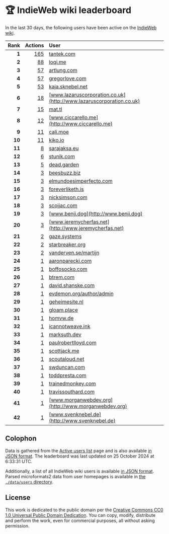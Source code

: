 # 🏆 IndieWeb wiki leaderboard

In the last 30 days, the following users have been active on the [IndieWeb wiki](https://indieweb.org).

| Rank | Actions | User |
|-----:|--------:|:-----|
| **1** | [165](https://indieweb.org/Special:Contributions/Tantek.com) | [tantek.com](http://tantek.com) |
| **2** | [88](https://indieweb.org/Special:Contributions/Loqi.me) | [loqi.me](http://loqi.me) |
| **3** | [57](https://indieweb.org/Special:Contributions/Artlung.com) | [artlung.com](http://artlung.com) |
| **4** | [57](https://indieweb.org/Special:Contributions/Gregorlove.com) | [gregorlove.com](http://gregorlove.com) |
| **5** | [53](https://indieweb.org/Special:Contributions/Kaja.sknebel.net) | [kaja.sknebel.net](http://kaja.sknebel.net) |
| **6** | [18](https://indieweb.org/Special:Contributions/Www.lazaruscorporation.co.uk) | [www.lazaruscorporation.co.uk](http://www.lazaruscorporation.co.uk) |
| **7** | [15](https://indieweb.org/Special:Contributions/Mat.tl) | [mat.tl](http://mat.tl) |
| **8** | [12](https://indieweb.org/Special:Contributions/Www.ciccarello.me) | [www.ciccarello.me](http://www.ciccarello.me) |
| **9** | [11](https://indieweb.org/Special:Contributions/Cali.moe) | [cali.moe](http://cali.moe) |
| **10** | [11](https://indieweb.org/Special:Contributions/Kiko.io) | [kiko.io](http://kiko.io) |
| **11** | [8](https://indieweb.org/Special:Contributions/Sarajaksa.eu) | [sarajaksa.eu](http://sarajaksa.eu) |
| **12** | [6](https://indieweb.org/Special:Contributions/Stunik.com) | [stunik.com](http://stunik.com) |
| **13** | [5](https://indieweb.org/Special:Contributions/Dead.garden) | [dead.garden](http://dead.garden) |
| **14** | [3](https://indieweb.org/Special:Contributions/Beesbuzz.biz) | [beesbuzz.biz](http://beesbuzz.biz) |
| **15** | [3](https://indieweb.org/Special:Contributions/Elmundoesimperfecto.com) | [elmundoesimperfecto.com](http://elmundoesimperfecto.com) |
| **16** | [3](https://indieweb.org/Special:Contributions/Foreverliketh.is) | [foreverliketh.is](http://foreverliketh.is) |
| **17** | [3](https://indieweb.org/Special:Contributions/Nicksimson.com) | [nicksimson.com](http://nicksimson.com) |
| **18** | [3](https://indieweb.org/Special:Contributions/Scojjac.com) | [scojjac.com](http://scojjac.com) |
| **19** | [3](https://indieweb.org/Special:Contributions/Www.benji.dog) | [www.benji.dog](http://www.benji.dog) |
| **20** | [3](https://indieweb.org/Special:Contributions/Www.jeremycherfas.net) | [www.jeremycherfas.net](http://www.jeremycherfas.net) |
| **21** | [2](https://indieweb.org/Special:Contributions/Gaze.systems) | [gaze.systems](http://gaze.systems) |
| **22** | [2](https://indieweb.org/Special:Contributions/Starbreaker.org) | [starbreaker.org](http://starbreaker.org) |
| **23** | [2](https://indieweb.org/Special:Contributions/Vanderven.se_martijn) | [vanderven.se/martijn](http://vanderven.se/martijn) |
| **24** | [1](https://indieweb.org/Special:Contributions/Aaronparecki.com) | [aaronparecki.com](http://aaronparecki.com) |
| **25** | [1](https://indieweb.org/Special:Contributions/Boffosocko.com) | [boffosocko.com](http://boffosocko.com) |
| **26** | [1](https://indieweb.org/Special:Contributions/Btrem.com) | [btrem.com](http://btrem.com) |
| **27** | [1](https://indieweb.org/Special:Contributions/David.shanske.com) | [david.shanske.com](http://david.shanske.com) |
| **28** | [1](https://indieweb.org/Special:Contributions/Evdemon.org_author_admin) | [evdemon.org/author/admin](http://evdemon.org/author/admin) |
| **29** | [1](https://indieweb.org/Special:Contributions/Geheimesite.nl) | [geheimesite.nl](http://geheimesite.nl) |
| **30** | [1](https://indieweb.org/Special:Contributions/Gloam.place) | [gloam.place](http://gloam.place) |
| **31** | [1](https://indieweb.org/Special:Contributions/Homvw.de) | [homvw.de](http://homvw.de) |
| **32** | [1](https://indieweb.org/Special:Contributions/Icannotweave.ink) | [icannotweave.ink](http://icannotweave.ink) |
| **33** | [1](https://indieweb.org/Special:Contributions/Marksuth.dev) | [marksuth.dev](http://marksuth.dev) |
| **34** | [1](https://indieweb.org/Special:Contributions/Paulrobertlloyd.com) | [paulrobertlloyd.com](http://paulrobertlloyd.com) |
| **35** | [1](https://indieweb.org/Special:Contributions/Scottjack.me) | [scottjack.me](http://scottjack.me) |
| **36** | [1](https://indieweb.org/Special:Contributions/Scoutaloud.net) | [scoutaloud.net](http://scoutaloud.net) |
| **37** | [1](https://indieweb.org/Special:Contributions/Swduncan.com) | [swduncan.com](http://swduncan.com) |
| **38** | [1](https://indieweb.org/Special:Contributions/Toddpresta.com) | [toddpresta.com](http://toddpresta.com) |
| **39** | [1](https://indieweb.org/Special:Contributions/Trainedmonkey.com) | [trainedmonkey.com](http://trainedmonkey.com) |
| **40** | [1](https://indieweb.org/Special:Contributions/Travissouthard.com) | [travissouthard.com](http://travissouthard.com) |
| **41** | [1](https://indieweb.org/Special:Contributions/Www.morganwebdev.org) | [www.morganwebdev.org](http://www.morganwebdev.org) |
| **42** | [1](https://indieweb.org/Special:Contributions/Www.svenknebel.de) | [www.svenknebel.de](http://www.svenknebel.de) |


## Colophon

Data is gathered from the [Active users list](https://indieweb.org/Special:ActiveUsers) page and is also available [in JSON format](https://github.com/jgarber623/indieweb-wiki-leaderboard/blob/main/data/leaderboard.json). The leaderboard was last updated on 25 October 2024 at 6:33:31 UTC.

Additionally, a list of all IndieWeb wiki users is available [in JSON format](https://github.com/jgarber623/indieweb-wiki-leaderboard/blob/main/data/users.json). Parsed microformats2 data from user homepages is available in [the `./data/users` directory](https://github.com/jgarber623/indieweb-wiki-leaderboard/blob/main/data/users).

## License

This work is dedicated to the public domain per the [Creative Commons CC0 1.0 Universal Public Domain Dedication](https://creativecommons.org/publicdomain/zero/1.0/). You can copy, modify, distribute and perform the work, even for commercial purposes, all without asking permission.
